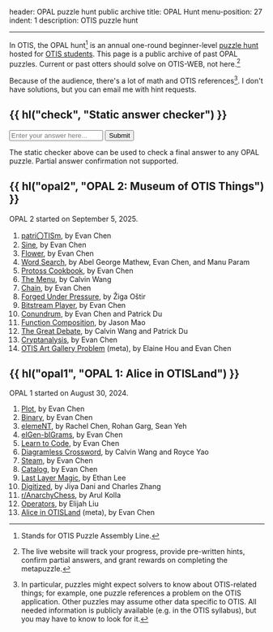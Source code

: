 header: OPAL puzzle hunt public archive
title: OPAL Hunt
menu-position: 27
indent: 1
description: OTIS puzzle hunt

---

In OTIS, the OPAL hunt[^acronym]
is an annual one-round beginner-level [puzzle hunt](puzzlehunt.html)
hosted for [OTIS students](otis.html).
This page is a public archive of past OPAL puzzles.
Current or past otters should solve on OTIS-WEB, not here.[^otisweb]

Because of the audience, there's a lot of math and OTIS references[^idiosyn].
I don't have solutions, but you can email me with hint requests.

[^acronym]: Stands for OTIS Puzzle Assembly Line.

[^otisweb]:
    The live website will track your progress, provide pre-written hints,
    confirm partial answers, and grant rewards on completing the metapuzzle.

[^idiosyn]:
    In particular, puzzles might expect solvers to know about OTIS-related
    things; for example, one puzzle references a problem on the OTIS application.
    Other puzzles may assume other data specific to OTIS.
    All needed information is publicly available (e.g. in the OTIS syllabus),
    but you may have to know to look for it.

## {{ hl("check", "Static answer checker") }}

<div class="answer-form">
  <input type="text" id="answerInput" placeholder="Enter your answer here..." autocomplete="off">
  <button id="submitButton">Submit</button>
</div>
<div id="result" class="result" style="display: none;"></div>

<script src="/opals/opal-hashes.js"></script>
<script src="/static/opal-checker.js"></script>

The static checker above can be used to check a final answer to any OPAL puzzle.
Partial answer confirmation not supported.

## {{ hl("opal2", "OPAL 2: Museum of OTIS Things") }}

OPAL 2 started on September 5, 2025.

1. [patri〇TISm](/opals/patriotism.pdf), by Evan Chen
2. [Sine](/opals/sine.pdf), by Evan Chen
3. [Flower](/opals/flower.pdf), by Evan Chen
4. [Word Search](/opals/word-search.pdf), by Abel George Mathew, Evan Chen, and Manu Param
5. [Protoss Cookbook](/opals/protoss-cookbook.pdf), by Evan Chen
6. [The Menu](/opals/the-menu.pdf), by Calvin Wang
7. [Chain](/opals/chain.pdf), by Evan Chen
8. [Forged Under Pressure](/opals/forged-under-pressure.pdf), by Žiga Oštir
9. [Bitstream Player](/opals/bitstream-player.pdf), by Evan Chen
10. [Conundrum](/opals/conundrum.pdf), by Evan Chen and Patrick Du
11. [Function Composition](/opals/function-composition.pdf), by Jason Mao
12. [The Great Debate](/opals/the-great-debate.pdf), by Calvin Wang and Patrick Du
13. [Cryptanalysis](/opals/cryptanalysis.pdf), by Evan Chen
14. [OTIS Art Gallery Problem](/opals/otis-art-gallery-problem.pdf) (meta), by Elaine Hou and Evan Chen

## {{ hl("opal1", "OPAL 1: Alice in OTISLand") }}

OPAL 1 started on August 30, 2024.

1. [Plot](/opals/plot.pdf), by Evan Chen
2. [Binary](/opals/binary.pdf), by Evan Chen
3. [elemeNT](/opals/element.pdf), by Rachel Chen, Rohan Garg, Sean Yeh
4. [eIGen-bIGrams](/opals/eigen-bigrams.pdf), by Evan Chen
5. [Learn to Code](/opals/learn-to-code.pdf), by Evan Chen
6. [Diagramless Crossword](/opals/diagramless-crossword.pdf), by Calvin Wang and Royce Yao
7. [Steam](/opals/steam.pdf), by Evan Chen
8. [Catalog](/opals/catalog.pdf), by Evan Chen
9. [Last Layer Magic](/opals/last-layer-magic.pdf), by Ethan Lee
10. [Digitized](/opals/digitized.pdf), by Jiya Dani and Charles Zhang
11. [r/AnarchyChess](/opals/r-anarchy-chess.pdf), by Arul Kolla
12. [Operators](/opals/operators.pdf), by Elijah Liu
13. [Alice in OTISLand](/opals/alice-in-otisland.pdf) (meta), by Evan Chen
